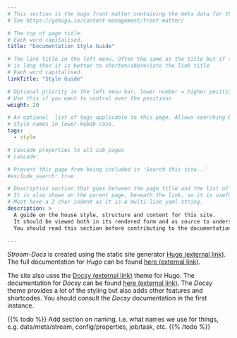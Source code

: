```yaml
---
# This section is the hugo front matter containing the meta data for the page
# See https://gohugo.io/content-management/front-matter/

# The top of page title.
# Each word capitalised.
title: "Documentation Style Guide"

# The link title in the left menu. Often the same as the title but if the title
# is long then it is better to shorten/abbreviate the link title
# Each word capitalised.
linkTitle: "Style Guide"

# Optional priority in the left menu bar, lower number = higher position
# Use this if you want to control over the positions
weight: 20

# An optional  list of tags applicable to this page. Allows searching by tags.
# Style names in lower-kebab-case.
tags:
  - style

# Cascade properties to all sub pages
# cascade:

# Prevent this page from being included in 'Search this site...'
#exclude_search: true

# Description section that goes between the page title and the list of tags for the page
# It is also shown on the parent page, beneath the link, so it is useful for eah page to have at least a sentence summarising the page.
# Must have a 2 char indent as it is a multi-line yaml string.
description: >
  A guide on the house style, structure and content for this site.
  It should be viewed both in its rendered form and as source to understand how the page elements are formed.
  You should read this section before contributing to the documentation.

---
```


_Stroom-Docs_ is created using the static site generator [Hugo (external link)](https://gohugo.io/).
The full documentation for _Hugo_ can be found [here (external link)](https://gohugo.io/documentation/).

The site also uses the [Docsy (external link)](https://www.docsy.dev) theme for Hugo.
The documentation for _Docsy_ can be found [here (external link)](https://www.docsy.dev/docs/).
The _Docsy_ theme provides a lot of the styling but also adds other features and shortcodes.
You should consult the _Docsy_ documentation in the first instance.

{{% todo %}}
Add section on naming, i.e. what names we use for things, e.g. data/meta/stream, config/properties, job/task, etc.
{{% /todo %}}

